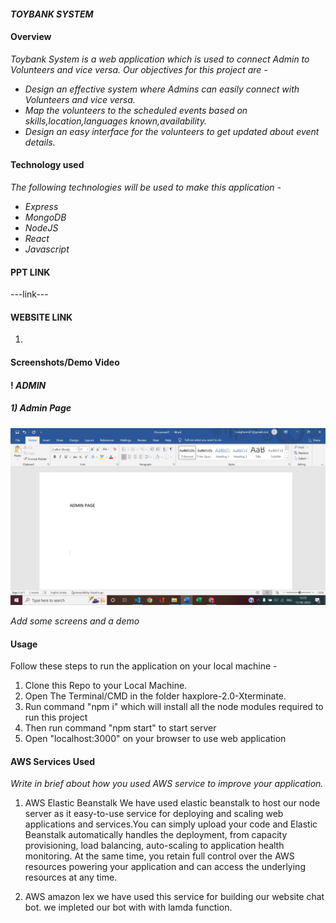 #### _TOYBANK SYSTEM_


#### Overview

_Toybank System is a web application which is used to connect Admin to Volunteers and vice versa. Our objectives for this project are -_

- _Design an effective system where Admins can easily connect with Volunteers and vice versa._
- _Map the volunteers to the scheduled events based on skills,location,languages known,availability._
- _Design an easy interface for the volunteers to get updated about event details._

#### Technology used

_The following technologies will be used to make this application -_
- _Express_
- _MongoDB_
- _NodeJS_
- _React_
- _Javascript_

  

#### PPT LINK
---link---

<!-- #### demo video LINK
still working -->


#### WEBSITE LINK
1.  

#### Screenshots/Demo Video

#### ! _ADMIN_
##### 1) Admin Page
![Home](assets_readme/ADMINPAGE.png)
      
<!-- ![appointment](assets/appointment.png)

![searching](assets/searching.png)

![searching](assets/videochat.png) -->




_Add some screens and a demo_

#### Usage
Follow these steps to run the application on your local machine - 
1. Clone this Repo to your Local Machine.
2. Open The Terminal/CMD in the folder haxplore-2.0-Xterminate.
3. Run command "npm i" which will install all the node modules required to run this project
4. Then run command "npm start" to start server
5. Open "localhost:3000" on your browser to use web application


#### AWS Services Used

_Write in brief about how you used AWS service to improve your application._
1. AWS Elastic Beanstalk
    We have used elastic beanstalk to host our node server as it easy-to-use service for deploying and scaling web applications and services.You can simply upload your code and Elastic Beanstalk automatically handles the deployment, from capacity provisioning, load balancing, auto-scaling to application health monitoring. At the same time, you retain full control over the AWS resources powering your application and can access the underlying resources at any time.

2. AWS amazon lex
   we have used this service for building our website chat bot. we impleted our bot with with lamda function.

